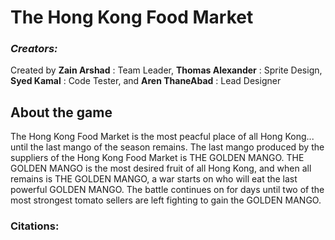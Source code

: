 # The Hong Kong Food Market 

### *Creators:*
Created by **Zain Arshad** : Team Leader, **Thomas Alexander** : Sprite Design, **Syed Kamal** : Code Tester, and **Aren ThaneAbad** : Lead Designer

## About the game
The Hong Kong Food Market is the most peacful place of all Hong Kong... until the last mango of the season remains. The last mango produced by the suppliers of the Hong Kong
Food Market is THE GOLDEN MANGO. THE GOLDEN MANGO is the most desired fruit of all Hong Kong, and when all remains is THE GOLDEN MANGO, a war starts on who will eat the last  powerful GOLDEN MANGO. The battle continues on for days until two of the most strongest tomato sellers are left fighting to gain the GOLDEN MANGO.

### Citations: 
